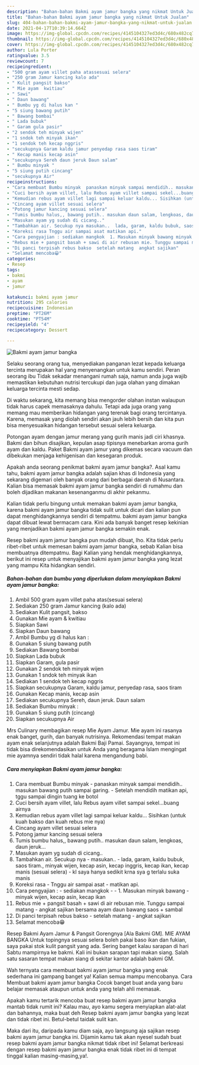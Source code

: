 ```yaml
---
description: "Bahan-bahan Bakmi ayam jamur bangka yang nikmat Untuk Jualan"
title: "Bahan-bahan Bakmi ayam jamur bangka yang nikmat Untuk Jualan"
slug: 404-bahan-bahan-bakmi-ayam-jamur-bangka-yang-nikmat-untuk-jualan
date: 2021-04-17T10:39:14.664Z
image: https://img-global.cpcdn.com/recipes/4145104327ed3d4c/680x482cq70/bakmi-ayam-jamur-bangka-foto-resep-utama.jpg
thumbnail: https://img-global.cpcdn.com/recipes/4145104327ed3d4c/680x482cq70/bakmi-ayam-jamur-bangka-foto-resep-utama.jpg
cover: https://img-global.cpcdn.com/recipes/4145104327ed3d4c/680x482cq70/bakmi-ayam-jamur-bangka-foto-resep-utama.jpg
author: Lula Porter
ratingvalue: 3.5
reviewcount: 7
recipeingredient:
- "500 gram ayam villet paha atassesuai selera"
- "250 gram Jamur kancing kalo ada"
- " Kulit pangsit bakso"
- " Mie ayam  kwitiau"
- " Sawi"
- " Daun bawang"
- " Bumbu yg di halus kan "
- "5 siung bawang putih"
- " Bawang bombai"
- " Lada bubuk"
- " Garam gula pasir"
- "2 sendok teh minyak wijen"
- "1 sndok teh minyak ikan"
- "1 sendok teh kecap nggris"
- "secukupnya Garam kaldu jamur penyedap rasa saos tiram"
- " Kecap manis kecap asin"
- "secukupnya Sereh daun jeruk Daun salam"
- " Bumbu minyak "
- "5 siung putih cincang"
- "secukupnya Air"
recipeinstructions:
- "Cara membuat Bumbu minyak  panaskan minyak sampai mendidih.. masukan bawang putih sampai garing.  Setelah mendidih matikan api, tggu sampai dingin tuang ke botol"
- "Cuci bersih ayam villet, lalu Rebus ayam villet sampai sekel...buang airnya"
- "Kemudian rebus ayam villet lagi sampai keluar kaldu... Sisihkan (untuk kuah bakso dan kuah rebus mie nya)"
- "Cincang ayam villet sesuai selera"
- "Potong jamur kancing sesuai selera"
- "Tumis bumbu halus,, bawang putih.. masukan daun salam, lengkoas, daun jeruk..."
- "Masukan ayam yg sudah di cicang.."
- "Tambahkan air. Secukup nya masukan..  lada, garam, kaldu bubuk, saos tiram., minyak wijen, kecap asin, kecap inggris, kecap ikan, kecap manis (sesuai selera) kl saya hanya sedikit krna sya g terlalu suka manis"
- "Koreksi rasa Tnggu air sampai asat matikan api."
- "Cara pengyajian : sediakan mangkok  1. Masukan minyak bawang minyak wijen, kecap asin, kecap ikan"
- "Rebus mie + pangsit basah + sawi di air rebusan mie. Tunggu sampai matang  angkat sajikan bersama ayam daun bawang saos + sambal"
- "Di panci terpisah rebus bakso  setelah matang  angkat sajikan"
- "Selamat mencoba😁"
categories:
- Resep
tags:
- bakmi
- ayam
- jamur

katakunci: bakmi ayam jamur 
nutrition: 295 calories
recipecuisine: Indonesian
preptime: "PT26M"
cooktime: "PT54M"
recipeyield: "4"
recipecategory: Dessert

---
```



![Bakmi ayam jamur bangka](https://img-global.cpcdn.com/recipes/4145104327ed3d4c/680x482cq70/bakmi-ayam-jamur-bangka-foto-resep-utama.jpg)

Selaku seorang orang tua, menyediakan panganan lezat kepada keluarga tercinta merupakan hal yang menyenangkan untuk kamu sendiri. Peran seorang ibu Tidak sekadar menangani rumah saja, namun anda juga wajib memastikan kebutuhan nutrisi tercukupi dan juga olahan yang dimakan keluarga tercinta mesti sedap.

Di waktu  sekarang, kita memang bisa mengorder olahan instan walaupun tidak harus capek memasaknya dahulu. Tetapi ada juga orang yang memang mau memberikan hidangan yang terenak bagi orang tercintanya. Karena, memasak yang diolah sendiri akan jauh lebih bersih dan kita pun bisa menyesuaikan hidangan tersebut sesuai selera keluarga. 

Potongan ayam dengan jamur merang yang gurih manis jadi ciri khasnya. Bakmi dan bihun disajikan, kepulan asap tipisnya menebarkan aroma gurih ayam dan kaldu. Paket Bakmi ayam jamur yang dikemas secara vacuum dan dibekukan menjaga kehigenisan dan kesegaran produk.

Apakah anda seorang penikmat bakmi ayam jamur bangka?. Asal kamu tahu, bakmi ayam jamur bangka adalah sajian khas di Indonesia yang sekarang digemari oleh banyak orang dari berbagai daerah di Nusantara. Kalian bisa memasak bakmi ayam jamur bangka sendiri di rumahmu dan boleh dijadikan makanan kesenanganmu di akhir pekanmu.

Kalian tidak perlu bingung untuk memakan bakmi ayam jamur bangka, karena bakmi ayam jamur bangka tidak sulit untuk dicari dan kalian pun dapat menghidangkannya sendiri di tempatmu. bakmi ayam jamur bangka dapat dibuat lewat bermacam cara. Kini ada banyak banget resep kekinian yang menjadikan bakmi ayam jamur bangka semakin enak.

Resep bakmi ayam jamur bangka pun mudah dibuat, lho. Kita tidak perlu ribet-ribet untuk memesan bakmi ayam jamur bangka, sebab Kalian bisa membuatnya ditempatmu. Bagi Kalian yang hendak menghidangkannya, berikut ini resep untuk menyajikan bakmi ayam jamur bangka yang lezat yang mampu Kita hidangkan sendiri.

<!--inarticleads1-->

##### Bahan-bahan dan bumbu yang diperlukan dalam menyiapkan Bakmi ayam jamur bangka:

1. Ambil 500 gram ayam villet paha atas(sesuai selera)
1. Sediakan 250 gram Jamur kancing (kalo ada)
1. Sediakan  Kulit pangsit, bakso
1. Gunakan  Mie ayam &amp; kwitiau
1. Siapkan  Sawi
1. Siapkan  Daun bawang
1. Ambil  Bumbu yg di halus kan :
1. Gunakan 5 siung bawang putih
1. Sediakan  Bawang bombai
1. Siapkan  Lada bubuk
1. Siapkan  Garam, gula pasir
1. Gunakan 2 sendok teh minyak wijen
1. Gunakan 1 sndok teh minyak ikan
1. Sediakan 1 sendok teh kecap nggris
1. Siapkan secukupnya Garam, kaldu jamur, penyedap rasa, saos tiram
1. Gunakan  Kecap manis, kecap asin
1. Sediakan secukupnya Sereh, daun jeruk. Daun salam
1. Sediakan  Bumbu minyak :
1. Gunakan 5 siung putih (cincang)
1. Siapkan secukupnya Air


Mrs Culinary membagikan resep Mie Ayam Jamur. Mie ayam ini rasanya enak banget, gurih, dan banyak nutrisinya. Rekomendasi tempat makan ayam enak selanjutnya adalah Bakmi Baji Pamai. Sayangnya, tempat ini tidak bisa direkomendasikan untuk Anda yang beragama Islam mengingat mie ayamnya sendiri tidak halal karena mengandung babi. 

<!--inarticleads2-->

##### Cara menyiapkan Bakmi ayam jamur bangka:

1. Cara membuat Bumbu minyak  - panaskan minyak sampai mendidih.. masukan bawang putih sampai garing.  - Setelah mendidih matikan api, tggu sampai dingin tuang ke botol
1. Cuci bersih ayam villet, lalu Rebus ayam villet sampai sekel...buang airnya
1. Kemudian rebus ayam villet lagi sampai keluar kaldu... Sisihkan (untuk kuah bakso dan kuah rebus mie nya)
1. Cincang ayam villet sesuai selera
1. Potong jamur kancing sesuai selera
1. Tumis bumbu halus,, bawang putih.. masukan daun salam, lengkoas, daun jeruk...
1. Masukan ayam yg sudah di cicang..
1. Tambahkan air. Secukup nya - masukan..  - lada, garam, kaldu bubuk, saos tiram., minyak wijen, kecap asin, kecap inggris, kecap ikan, kecap manis (sesuai selera) - kl saya hanya sedikit krna sya g terlalu suka manis
1. Koreksi rasa - Tnggu air sampai asat - matikan api.
1. Cara pengyajian : - sediakan mangkok -  - 1. Masukan minyak bawang - minyak wijen, kecap asin, kecap ikan
1. Rebus mie + pangsit basah + sawi di air rebusan mie. Tunggu sampai matang  - angkat sajikan bersama ayam daun bawang saos + sambal
1. Di panci terpisah rebus bakso  - setelah matang  - angkat sajikan
1. Selamat mencoba😁


Resep Bakmi Ayam Jamur &amp; Pangsit Gorengnya [Ala Bakmi GM]. MIE AYAM BANGKA Untuk topingnya sesuai selera boleh pakai baso ikan dan fukian, saya pakai stok kulit pangsit yang ada. Sering banget kalau sarapan di hari Sabtu mampirnya ke bakmi. Kali ini bukan sarapan tapi makan siang. Salah satu sasaran tempat makan siang di sekitar kantor adalah bakmi GM. 

Wah ternyata cara membuat bakmi ayam jamur bangka yang enak sederhana ini gampang banget ya! Kalian semua mampu mencobanya. Cara Membuat bakmi ayam jamur bangka Cocok banget buat anda yang baru belajar memasak ataupun untuk anda yang telah ahli memasak.

Apakah kamu tertarik mencoba buat resep bakmi ayam jamur bangka mantab tidak rumit ini? Kalau mau, ayo kamu segera menyiapkan alat-alat dan bahannya, maka buat deh Resep bakmi ayam jamur bangka yang lezat dan tidak ribet ini. Betul-betul taidak sulit kan. 

Maka dari itu, daripada kamu diam saja, ayo langsung aja sajikan resep bakmi ayam jamur bangka ini. Dijamin kamu tak akan nyesel sudah buat resep bakmi ayam jamur bangka nikmat tidak ribet ini! Selamat berkreasi dengan resep bakmi ayam jamur bangka enak tidak ribet ini di tempat tinggal kalian masing-masing,ya!.

